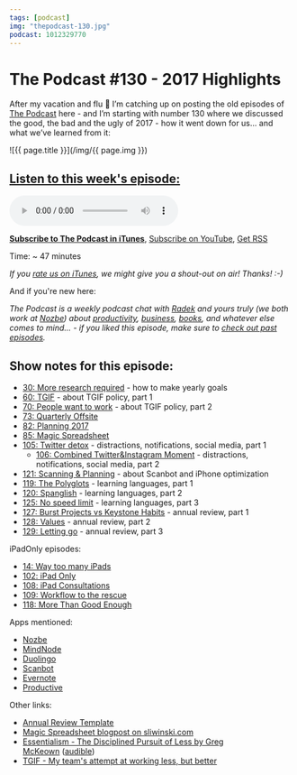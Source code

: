 ```yaml
---
tags: [podcast]
img: "thepodcast-130.jpg"
podcast: 1012329770
---
```


# The Podcast #130 - 2017 Highlights

After my vacation and flu 🤒 I’m catching up on posting the old episodes of [The Podcast][p] here - and I’m starting with number 130 where we discussed the good, the bad and the ugly of 2017 - how it went down for us... and what we’ve learned from it:

<!--More-->

![{{ page.title }}](/img/{{ page.img }})

## [Listen to this week's episode:][e]

<audio controls>
<source src="https://files.nozbe.com/podcast/130.mp3" type="audio/mpeg">
</audio>

**[Subscribe to The Podcast in iTunes][i]**, [Subscribe on YouTube][y], [Get RSS][rss]

Time: ~ 47 minutes

*If you [rate us on iTunes][i], we might give you a shout-out on air! Thanks! :-)*

And if you're new here:

*The Podcast is a weekly podcast chat with [Radek][r] and yours truly (we both work at [Nozbe][n]) about [productivity](/productivity), [business](/business), [books](/books), and whatever else comes to mind… - if you liked this episode, make sure to [check out past episodes](/podcast).*

## Show notes for this episode:

  * [30: More research required](http://thepodcast.fm/episodes/30) - how to make yearly goals
  * [60: TGIF](http://thepodcast.fm/episodes/60) - about TGIF policy, part 1
  * [70: People want to work](http://thepodcast.fm/70) - about TGIF policy, part 2
  * [73: Quarterly Offsite](http://thepodcast.fm/73)
  * [82: Planning 2017](http://thepodcast.fm/82)
  * [85: Magic Spreadsheet](http://thepodcast.fm/episodes/85)
  * [105: Twitter detox](http://thepodcast.fm/105) - distractions, notifications, social media, part 1
    * [106: Combined Twitter&Instagram Moment](http://thepodcast.fm/106) - distractions, notifications, social media, part 2
  * [121: Scanning & Planning](https://thepodcast.fm/121) - about Scanbot and iPhone optimization
  * [119: The Polyglots](http://thepodcast.fm/119) - learning languages, part 1
  * [120: Spanglish](http://thepodcast.fm/120) - learning languages, part 2
  * [125: No speed limit](http://thepodcast.fm/125) - learning languages, part 3
  * [127: Burst Projects vs Keystone Habits](http://thepodcast.fm/episodes/127) - annual review, part 1
  * [128: Values](http://thepodcast.fm/episodes/128) - annual review, part 2
  * [129: Letting go](http://thepodcast.fm/episodes/129) - annual review, part 3

iPadOnly episodes:

  * [14: Way too many iPads](http://thepodcast.fm/episodes/14)
  * [102: iPad Only](http://thepodcast.fm/102)
  * [108: iPad Consultations](http://thepodcast.fm/108)
  * [109: Workflow to the rescue](http://thepodcast.fm/109)
  * [118: More Than Good Enough](https://thepodcast.fm/118)

Apps mentioned:

  * [Nozbe](https://nozbe.com/)
  * [MindNode](https://mindnode.com/)
  * [Duolingo](https://www.duolingo.com/)
  * [Scanbot](https://scanbot.io/en/index.html)
  * [Evernote](https://evernote.com/)
  * [Productive](http://productiveapp.io/)

Other links:

  * [Annual Review Template](https://nozbe.how/nf9bi)
  * [Magic Spreadsheet blogpost on sliwinski.com](https://sliwinski.com/thepodcast-85/)
  * [Essentialism - The Disciplined Pursuit of Less by Greg McKeown](http://www.amazon.com/Essentialism-Disciplined-Pursuit-Greg-McKeown/dp/0804137382?tag=radexio-20) ([audible](http://www.audible.com/pd/Self-Development/Essentialism-Audiobook/B00IWZ6XGA?tag=radexio-20))
  * [TGIF - My team's attempt at working less, but better](https://sliwinski.com/tgif/)

[y]: https://michael.gratis/thepodcastyt
[rss]: http://thepodcast.fm/episodes?format=RSS
[e]: http://thepodcast.fm/episodes/130

[p]: https://michael.gratis/thepodcastfm
[n]: https://michael.gratis/nozbe
[r]: https://michael.gratis/radex
[i]: https://michael.gratis/thepodcast
[o]: https://michael.gratis/ipadonly

